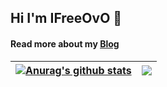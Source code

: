 ## Hi I'm IFreeOvO 👋
#### Read more about my [Blog](https://ifreeovo.xyz/)

| <a href="https://ifreeovo.xyz/"><img align="center" src="https://github-readme-stats.vercel.app/api?username=IFreeOvO&show_icons=true&include_all_commits=true&theme=buefy&hide_border=true" alt="Anurag's github stats" /></a> | <a href="https://ifreeovo.xyz/"><img align="center" src="https://github-readme-stats.vercel.app/api/top-langs/?username=IFreeOvO&layout=compact&theme=buefy&hide_border=true" /></a> |
| ------------- | ------------- |